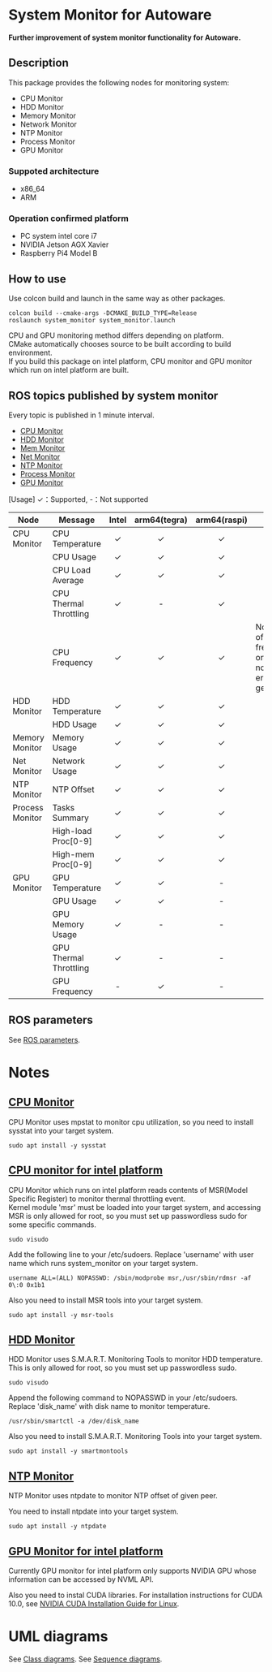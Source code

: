 # System Monitor for Autoware

**Further improvement of system monitor functionality for Autoware.**

## Description
This package provides the following nodes for monitoring system:
* CPU Monitor
* HDD Monitor
* Memory Monitor
* Network Monitor
* NTP Monitor
* Process Monitor
* GPU Monitor

### Suppoted architecture
* x86_64
* ARM

### Operation confirmed platform
* PC system intel core i7
* NVIDIA Jetson AGX Xavier
* Raspberry Pi4 Model B

## How to use
Use colcon build and launch in the same way as other packages.
```
colcon build --cmake-args -DCMAKE_BUILD_TYPE=Release
roslaunch system_monitor system_monitor.launch
```

CPU and GPU monitoring method differs depending on platform.<br>
CMake automatically chooses source to be built according to build environment.<br>
If you build this package on intel platform, CPU monitor and GPU monitor which run on intel platform are built.

## ROS topics published by system monitor

Every topic is published in 1 minute interval.

- [CPU Monitor](topics_cpu_monitor.md)
- [HDD Monitor](topics_hdd_monitor.md)
- [Mem Monitor](topics_mem_monitor.md)
- [Net Monitor](topics_net_monitor.md)
- [NTP Monitor](topics_ntp_monitor.md)
- [Process Monitor](topics_process_monitor.md)
- [GPU Monitor](topics_gpu_monitor.md)

[Usage] ✓：Supported, -：Not supported

| Node | Message | Intel | arm64(tegra) | arm64(raspi) | Notes |
| ---- | --- | :---: | :---: | :---: | --- |
| CPU Monitor     | CPU Temperature        | ✓ | ✓ | ✓ | |
|                 | CPU Usage              | ✓ | ✓ | ✓ | |
|                 | CPU Load Average       | ✓ | ✓ | ✓ | |
|                 | CPU Thermal Throttling | ✓ | - | ✓ | |
|                 | CPU Frequency          | ✓ | ✓ | ✓ | Notification of frequency only, normally error not generated. |
| HDD Monitor     | HDD Temperature        | ✓ | ✓ | ✓ | |
|                 | HDD Usage              | ✓ | ✓ | ✓ | |
| Memory Monitor  | Memory Usage           | ✓ | ✓ | ✓ | |
| Net Monitor     | Network Usage          | ✓ | ✓ | ✓ | |
| NTP Monitor     | NTP Offset             | ✓ | ✓ | ✓ | |
| Process Monitor | Tasks Summary          | ✓ | ✓ | ✓ | |
|                 | High-load Proc[0-9]    | ✓ | ✓ | ✓ | |
|                 | High-mem Proc[0-9]	   | ✓ | ✓ | ✓ | |
| GPU Monitor     | GPU Temperature        | ✓ | ✓ | - | |
|                 | GPU Usage              | ✓ | ✓ | - | |
|                 | GPU Memory Usage       | ✓ | - | - | |
|                 | GPU Thermal Throttling | ✓ | - | - | |
|                 | GPU Frequency          | - | ✓ | - | |

## ROS parameters

 See [ROS parameters](ros_parameters.md).

# Notes
## <u>CPU Monitor</u>
CPU Monitor uses mpstat to monitor cpu utilization, so you need to install sysstat into your target system.
```
sudo apt install -y sysstat
```

## <u>CPU monitor for intel platform</u>
CPU Monitor which runs on intel platform reads contents of MSR(Model Specific Register) to monitor thermal throttling event.<br>
Kernel module 'msr' must be loaded into your target system, and accessing MSR is only allowed for root, 
so you must set up passwordless sudo for some specific commands.
```
sudo visudo
```

Add the following line to your /etc/sudoers. Replace 'username' with user name which runs system_monitor on your target system.
```
username ALL=(ALL) NOPASSWD: /sbin/modprobe msr,/usr/sbin/rdmsr -af 0\:0 0x1b1
```

Also you need to install MSR tools into your target system.
```
sudo apt install -y msr-tools
```

## <u>HDD Monitor</u>
HDD Monitor uses S.M.A.R.T. Monitoring Tools to monitor HDD temperature.<br>
This is only allowed for root, so you must set up passwordless sudo.
```
sudo visudo
```

Append the following command to NOPASSWD in your /etc/sudoers. Replace 'disk_name' with disk name to monitor temperature.
```
/usr/sbin/smartctl -a /dev/disk_name
```

Also you need to install S.M.A.R.T. Monitoring Tools into your target system.
```
sudo apt install -y smartmontools
```

## <u>NTP Monitor</u>
NTP Monitor uses ntpdate to monitor NTP offset of given peer.

You need to install ntpdate into your target system.
```
sudo apt install -y ntpdate
```

## <u>GPU Monitor for intel platform</u>
Currently GPU monitor for intel platform only supports NVIDIA GPU whose information can be accessed by NVML API.

Also you need to instal CUDA libraries.
For installation instructions for CUDA 10.0, see [NVIDIA CUDA Installation Guide for Linux](https://docs.nvidia.com/cuda/archive/10.0/cuda-installation-guide-linux/index.html).

# UML diagrams
 See [Class diagrams](class_diagrams.md).
 See [Sequence diagrams](seq_diagrams.md).

